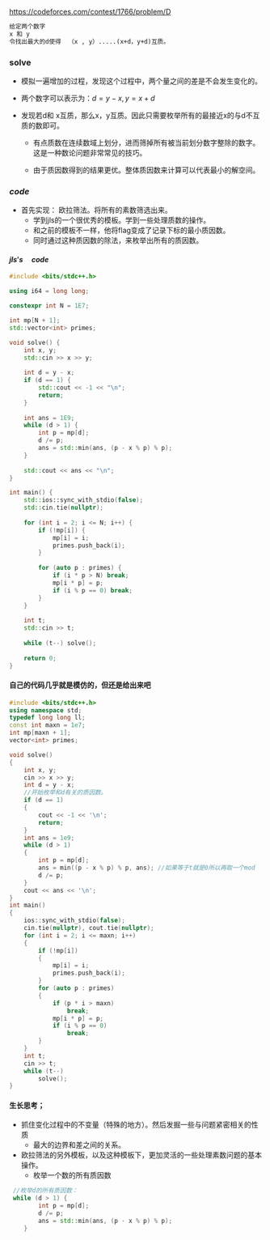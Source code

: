 https://codeforces.com/contest/1766/problem/D

```txt
给定两个数字 
x 和 y
令找出最大的d使得  （x , y）.....(x+d，y+d)互质。
```

###  solve

- 模拟一遍增加的过程，发现这个过程中，两个量之间的差是不会发生变化的。
- 两个数字可以表示为：$d=y-x,y=x+d$
- 发现若d和 x互质，那么x，y互质。因此只需要枚举所有的最接近x的与d不互质的数即可。

  - 有点质数在连续数域上划分，进而筛掉所有被当前划分数字整除的数字。这是一种数论问题非常常见的技巧。

  

  - 由于质因数得到的结果更优。整体质因数来计算可以代表最小的解空间。

### $code$

- 首先实现： 欧拉筛法。将所有的素数筛选出来。
  - 学到jls的一个很优秀的模板。学到一些处理质数的操作。
  - 和之前的模板不一样，他将flag变成了记录下标的最小质因数。
  - 同时通过这种质因数的除法，来枚举出所有的质因数。



#### $jls's\quad code$

```cpp
#include <bits/stdc++.h>

using i64 = long long;

constexpr int N = 1E7;

int mp[N + 1];
std::vector<int> primes;

void solve() {
    int x, y;
    std::cin >> x >> y;
    
    int d = y - x;
    if (d == 1) {
        std::cout << -1 << "\n";
        return;
    }
    
    int ans = 1E9;
    while (d > 1) {
        int p = mp[d];
        d /= p;
        ans = std::min(ans, (p - x % p) % p);
    }
    
    std::cout << ans << "\n";
}

int main() {
    std::ios::sync_with_stdio(false);
    std::cin.tie(nullptr);
    
    for (int i = 2; i <= N; i++) {
        if (!mp[i]) {
            mp[i] = i;
            primes.push_back(i);
        }
        
        for (auto p : primes) {
            if (i * p > N) break;
            mp[i * p] = p;
            if (i % p == 0) break;
        }
    }
    
    int t;
    std::cin >> t;
    
    while (t--) solve();
    
    return 0;
}
```

#### 自己的代码几乎就是模仿的，但还是给出来吧

```cpp
#include <bits/stdc++.h>
using namespace std;
typedef long long ll;
const int maxn = 1e7;
int mp[maxn + 1];
vector<int> primes;

void solve()
{
    int x, y;
    cin >> x >> y;
    int d = y - x;
    //开始枚举和d有关的质因数。
    if (d == 1)
    {
        cout << -1 << '\n';
        return;
    }
    int ans = 1e9;
    while (d > 1)
    {
        int p = mp[d];
        ans = min((p - x % p) % p, ans); //如果等于t就是0所以再取一个mod
        d /= p;
    }
    cout << ans << '\n';
}
int main()
{
    ios::sync_with_stdio(false);
    cin.tie(nullptr), cout.tie(nullptr);
    for (int i = 2; i <= maxn; i++)
    {
        if (!mp[i])
        {
            mp[i] = i;
            primes.push_back(i);
        }
        for (auto p : primes)
        {
            if (p * i > maxn)
                break;
            mp[i * p] = p;
            if (i % p == 0)
                break;
        }
    }
    int t;
    cin >> t;
    while (t--)
        solve();
}
```

#### 生长思考；

- 抓住变化过程中的不变量（特殊的地方）。然后发掘一些与问题紧密相关的性质
  - 最大的边界和差之间的关系。
- 欧拉筛法的另外模板，以及这种模板下，更加灵活的一些处理素数问题的基本操作。
  - 枚举一个数的所有质因数

```cpp
 //枚举d的所有质因数：   
 while (d > 1) {
        int p = mp[d];
        d /= p;
        ans = std::min(ans, (p - x % p) % p);
    }
```





